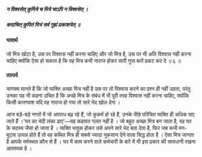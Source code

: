 ##### न विश्वसेत् कुमित्रे च मित्रे चाऽपि न विश्वसेत् ।
##### कदाचित् कुपितं मित्रं सर्व गुह्यं प्रकाशयेत् ॥

#### भावार्थ

जो मित्र खोटा है, उस पर विश्वास नहीं करना चाहिए और जो मित्र है, उस पर भी अति विश्वास नहीं करना चाहिए क्योंकि ऐसा हो सकता है कि वह मित्र कभी नाराज होकर सारी गुप्त बातें प्रकट कर दे ॥ ६ ॥

#### तात्पर्य

चाणक्य मानते हैं कि जो व्यक्ति अच्छा मित्र नहीं है उस पर तो विश्वास करने का प्रश्न ही नहीं उठता, परंतु उनका यह भी कहना उचित है कि अच्छे मित्र के संबंध में भी पूरी तरह विश्वास नहीं करना चाहिए, क्योंकि किसी कारणवश यदि वह नाराज हो गया तो सारे भेद खोल देगा ।

आज बड़े-बड़े नगरों में जो अपराध बढ़ रहे हैं, जो कुकर्म हो रहे हैं, उनके पीछे परिचित व्यक्ति ही अधिक पाए जाते हैं ।'घर का भेदी लंका ढाए'—यह कहावत गलत नहीं है । जो बहुत अच्छा मित्र बन जाता है, वह घर के सदस्य जैसा हो जाता है । व्यक्ति भावुक होकर उसे अपने सारे भेद बता देता है, फिर जब कभी मन-मुटाव उत्पन्न होते हैं तो वह कथित मित्र ही सबसे ज्यादा नुकसान देने वाला सिद्ध होता है । ऐसा मित्र जानता है आपके मर्मस्थल कौन से हैं । घर में काम करने वाले कर्मचारी के बारे में भी इस प्रकार की सावधानी रखना आवश्यक है ।